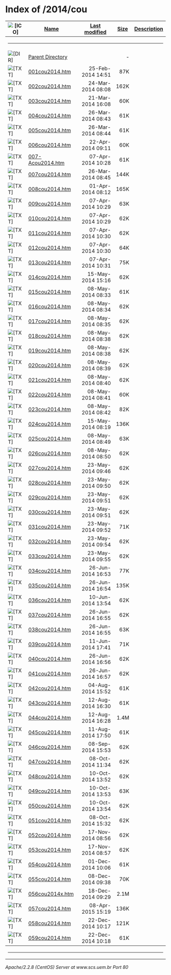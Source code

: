  <body>
<h1>Index of /2014/cou</h1>
<table><tr><th><img src="/icons/blank.gif" alt="[ICO]"></th><th><a href="?C=N;O=D">Name</a></th><th><a href="?C=M;O=A">Last modified</a></th><th><a href="?C=S;O=A">Size</a></th><th><a href="?C=D;O=A">Description</a></th></tr><tr><th colspan="5"><hr></th></tr>
<tr><td valign="top"><img src="/icons/back.gif" alt="[DIR]"></td><td><a href="/2014/">Parent Directory</a></td><td>&nbsp;</td><td align="right">  - </td></tr>
<tr><td valign="top"><img src="/icons/text.gif" alt="[TXT]"></td><td><a href="001cou2014.htm">001cou2014.htm</a></td><td align="right">25-Feb-2014 14:51  </td><td align="right"> 87K</td></tr>
<tr><td valign="top"><img src="/icons/text.gif" alt="[TXT]"></td><td><a href="002cou2014.htm">002cou2014.htm</a></td><td align="right">24-Mar-2014 08:08  </td><td align="right">162K</td></tr>
<tr><td valign="top"><img src="/icons/text.gif" alt="[TXT]"></td><td><a href="003cou2014.htm">003cou2014.htm</a></td><td align="right">21-Mar-2014 16:08  </td><td align="right"> 60K</td></tr>
<tr><td valign="top"><img src="/icons/text.gif" alt="[TXT]"></td><td><a href="004cou2014.htm">004cou2014.htm</a></td><td align="right">26-Mar-2014 08:43  </td><td align="right"> 61K</td></tr>
<tr><td valign="top"><img src="/icons/text.gif" alt="[TXT]"></td><td><a href="005cou2014.htm">005cou2014.htm</a></td><td align="right">26-Mar-2014 08:44  </td><td align="right"> 61K</td></tr>
<tr><td valign="top"><img src="/icons/text.gif" alt="[TXT]"></td><td><a href="006cou2014.htm">006cou2014.htm</a></td><td align="right">22-Apr-2014 09:11  </td><td align="right"> 60K</td></tr>
<tr><td valign="top"><img src="/icons/text.gif" alt="[TXT]"></td><td><a href="007-Acou2014.htm">007-Acou2014.htm</a></td><td align="right">07-Apr-2014 10:28  </td><td align="right"> 61K</td></tr>
<tr><td valign="top"><img src="/icons/text.gif" alt="[TXT]"></td><td><a href="007cou2014.htm">007cou2014.htm</a></td><td align="right">26-Mar-2014 08:45  </td><td align="right">144K</td></tr>
<tr><td valign="top"><img src="/icons/text.gif" alt="[TXT]"></td><td><a href="008cou2014.htm">008cou2014.htm</a></td><td align="right">01-Apr-2014 08:12  </td><td align="right">165K</td></tr>
<tr><td valign="top"><img src="/icons/text.gif" alt="[TXT]"></td><td><a href="009cou2014.htm">009cou2014.htm</a></td><td align="right">07-Apr-2014 10:29  </td><td align="right"> 63K</td></tr>
<tr><td valign="top"><img src="/icons/text.gif" alt="[TXT]"></td><td><a href="010cou2014.htm">010cou2014.htm</a></td><td align="right">07-Apr-2014 10:29  </td><td align="right"> 62K</td></tr>
<tr><td valign="top"><img src="/icons/text.gif" alt="[TXT]"></td><td><a href="011cou2014.htm">011cou2014.htm</a></td><td align="right">07-Apr-2014 10:30  </td><td align="right"> 62K</td></tr>
<tr><td valign="top"><img src="/icons/text.gif" alt="[TXT]"></td><td><a href="012cou2014.htm">012cou2014.htm</a></td><td align="right">07-Apr-2014 10:30  </td><td align="right"> 64K</td></tr>
<tr><td valign="top"><img src="/icons/text.gif" alt="[TXT]"></td><td><a href="013cou2014.htm">013cou2014.htm</a></td><td align="right">07-Apr-2014 10:31  </td><td align="right"> 75K</td></tr>
<tr><td valign="top"><img src="/icons/text.gif" alt="[TXT]"></td><td><a href="014cou2014.htm">014cou2014.htm</a></td><td align="right">15-May-2014 15:16  </td><td align="right"> 62K</td></tr>
<tr><td valign="top"><img src="/icons/text.gif" alt="[TXT]"></td><td><a href="015cou2014.htm">015cou2014.htm</a></td><td align="right">08-May-2014 08:33  </td><td align="right"> 61K</td></tr>
<tr><td valign="top"><img src="/icons/text.gif" alt="[TXT]"></td><td><a href="016cou2014.htm">016cou2014.htm</a></td><td align="right">08-May-2014 08:34  </td><td align="right"> 62K</td></tr>
<tr><td valign="top"><img src="/icons/text.gif" alt="[TXT]"></td><td><a href="017cou2014.htm">017cou2014.htm</a></td><td align="right">08-May-2014 08:35  </td><td align="right"> 62K</td></tr>
<tr><td valign="top"><img src="/icons/text.gif" alt="[TXT]"></td><td><a href="018cou2014.htm">018cou2014.htm</a></td><td align="right">08-May-2014 08:38  </td><td align="right"> 62K</td></tr>
<tr><td valign="top"><img src="/icons/text.gif" alt="[TXT]"></td><td><a href="019cou2014.htm">019cou2014.htm</a></td><td align="right">08-May-2014 08:38  </td><td align="right"> 62K</td></tr>
<tr><td valign="top"><img src="/icons/text.gif" alt="[TXT]"></td><td><a href="020cou2014.htm">020cou2014.htm</a></td><td align="right">08-May-2014 08:39  </td><td align="right"> 62K</td></tr>
<tr><td valign="top"><img src="/icons/text.gif" alt="[TXT]"></td><td><a href="021cou2014.htm">021cou2014.htm</a></td><td align="right">08-May-2014 08:40  </td><td align="right"> 62K</td></tr>
<tr><td valign="top"><img src="/icons/text.gif" alt="[TXT]"></td><td><a href="022cou2014.htm">022cou2014.htm</a></td><td align="right">08-May-2014 08:41  </td><td align="right"> 60K</td></tr>
<tr><td valign="top"><img src="/icons/text.gif" alt="[TXT]"></td><td><a href="023cou2014.htm">023cou2014.htm</a></td><td align="right">08-May-2014 08:42  </td><td align="right"> 82K</td></tr>
<tr><td valign="top"><img src="/icons/text.gif" alt="[TXT]"></td><td><a href="024cou2014.htm">024cou2014.htm</a></td><td align="right">15-May-2014 08:19  </td><td align="right">136K</td></tr>
<tr><td valign="top"><img src="/icons/text.gif" alt="[TXT]"></td><td><a href="025cou2014.htm">025cou2014.htm</a></td><td align="right">08-May-2014 08:49  </td><td align="right"> 63K</td></tr>
<tr><td valign="top"><img src="/icons/text.gif" alt="[TXT]"></td><td><a href="026cou2014.htm">026cou2014.htm</a></td><td align="right">08-May-2014 08:50  </td><td align="right"> 62K</td></tr>
<tr><td valign="top"><img src="/icons/text.gif" alt="[TXT]"></td><td><a href="027cou2014.htm">027cou2014.htm</a></td><td align="right">23-May-2014 09:46  </td><td align="right"> 62K</td></tr>
<tr><td valign="top"><img src="/icons/text.gif" alt="[TXT]"></td><td><a href="028cou2014.htm">028cou2014.htm</a></td><td align="right">23-May-2014 09:50  </td><td align="right"> 62K</td></tr>
<tr><td valign="top"><img src="/icons/text.gif" alt="[TXT]"></td><td><a href="029cou2014.htm">029cou2014.htm</a></td><td align="right">23-May-2014 09:51  </td><td align="right"> 62K</td></tr>
<tr><td valign="top"><img src="/icons/text.gif" alt="[TXT]"></td><td><a href="030cou2014.htm">030cou2014.htm</a></td><td align="right">23-May-2014 09:51  </td><td align="right"> 62K</td></tr>
<tr><td valign="top"><img src="/icons/text.gif" alt="[TXT]"></td><td><a href="031cou2014.htm">031cou2014.htm</a></td><td align="right">23-May-2014 09:52  </td><td align="right"> 71K</td></tr>
<tr><td valign="top"><img src="/icons/text.gif" alt="[TXT]"></td><td><a href="032cou2014.htm">032cou2014.htm</a></td><td align="right">23-May-2014 09:54  </td><td align="right"> 62K</td></tr>
<tr><td valign="top"><img src="/icons/text.gif" alt="[TXT]"></td><td><a href="033cou2014.htm">033cou2014.htm</a></td><td align="right">23-May-2014 09:55  </td><td align="right"> 62K</td></tr>
<tr><td valign="top"><img src="/icons/text.gif" alt="[TXT]"></td><td><a href="034cou2014.htm">034cou2014.htm</a></td><td align="right">26-Jun-2014 16:53  </td><td align="right"> 77K</td></tr>
<tr><td valign="top"><img src="/icons/text.gif" alt="[TXT]"></td><td><a href="035cou2014.htm">035cou2014.htm</a></td><td align="right">26-Jun-2014 16:54  </td><td align="right">135K</td></tr>
<tr><td valign="top"><img src="/icons/text.gif" alt="[TXT]"></td><td><a href="036cou2014.htm">036cou2014.htm</a></td><td align="right">10-Jun-2014 13:54  </td><td align="right"> 62K</td></tr>
<tr><td valign="top"><img src="/icons/text.gif" alt="[TXT]"></td><td><a href="037cou2014.htm">037cou2014.htm</a></td><td align="right">26-Jun-2014 16:55  </td><td align="right"> 62K</td></tr>
<tr><td valign="top"><img src="/icons/text.gif" alt="[TXT]"></td><td><a href="038cou2014.htm">038cou2014.htm</a></td><td align="right">26-Jun-2014 16:55  </td><td align="right"> 63K</td></tr>
<tr><td valign="top"><img src="/icons/text.gif" alt="[TXT]"></td><td><a href="039cou2014.htm">039cou2014.htm</a></td><td align="right">11-Jun-2014 17:41  </td><td align="right"> 71K</td></tr>
<tr><td valign="top"><img src="/icons/text.gif" alt="[TXT]"></td><td><a href="040cou2014.htm">040cou2014.htm</a></td><td align="right">26-Jun-2014 16:56  </td><td align="right"> 62K</td></tr>
<tr><td valign="top"><img src="/icons/text.gif" alt="[TXT]"></td><td><a href="041cou2014.htm">041cou2014.htm</a></td><td align="right">26-Jun-2014 16:57  </td><td align="right"> 62K</td></tr>
<tr><td valign="top"><img src="/icons/text.gif" alt="[TXT]"></td><td><a href="042cou2014.htm">042cou2014.htm</a></td><td align="right">04-Aug-2014 15:52  </td><td align="right"> 61K</td></tr>
<tr><td valign="top"><img src="/icons/text.gif" alt="[TXT]"></td><td><a href="043cou2014.htm">043cou2014.htm</a></td><td align="right">12-Aug-2014 16:30  </td><td align="right"> 61K</td></tr>
<tr><td valign="top"><img src="/icons/text.gif" alt="[TXT]"></td><td><a href="044cou2014.htm">044cou2014.htm</a></td><td align="right">12-Aug-2014 16:28  </td><td align="right">1.4M</td></tr>
<tr><td valign="top"><img src="/icons/text.gif" alt="[TXT]"></td><td><a href="045cou2014.htm">045cou2014.htm</a></td><td align="right">11-Aug-2014 17:50  </td><td align="right"> 61K</td></tr>
<tr><td valign="top"><img src="/icons/text.gif" alt="[TXT]"></td><td><a href="046cou2014.htm">046cou2014.htm</a></td><td align="right">08-Sep-2014 15:53  </td><td align="right"> 62K</td></tr>
<tr><td valign="top"><img src="/icons/text.gif" alt="[TXT]"></td><td><a href="047cou2014.htm">047cou2014.htm</a></td><td align="right">08-Oct-2014 11:34  </td><td align="right"> 62K</td></tr>
<tr><td valign="top"><img src="/icons/text.gif" alt="[TXT]"></td><td><a href="048cou2014.htm">048cou2014.htm</a></td><td align="right">10-Oct-2014 13:52  </td><td align="right"> 62K</td></tr>
<tr><td valign="top"><img src="/icons/text.gif" alt="[TXT]"></td><td><a href="049cou2014.htm">049cou2014.htm</a></td><td align="right">10-Oct-2014 13:53  </td><td align="right"> 63K</td></tr>
<tr><td valign="top"><img src="/icons/text.gif" alt="[TXT]"></td><td><a href="050cou2014.htm">050cou2014.htm</a></td><td align="right">10-Oct-2014 13:54  </td><td align="right"> 62K</td></tr>
<tr><td valign="top"><img src="/icons/text.gif" alt="[TXT]"></td><td><a href="051cou2014.htm">051cou2014.htm</a></td><td align="right">08-Oct-2014 15:32  </td><td align="right"> 62K</td></tr>
<tr><td valign="top"><img src="/icons/text.gif" alt="[TXT]"></td><td><a href="052cou2014.htm">052cou2014.htm</a></td><td align="right">17-Nov-2014 08:56  </td><td align="right"> 62K</td></tr>
<tr><td valign="top"><img src="/icons/text.gif" alt="[TXT]"></td><td><a href="053cou2014.htm">053cou2014.htm</a></td><td align="right">17-Nov-2014 08:57  </td><td align="right"> 62K</td></tr>
<tr><td valign="top"><img src="/icons/text.gif" alt="[TXT]"></td><td><a href="054cou2014.htm">054cou2014.htm</a></td><td align="right">01-Dec-2014 10:06  </td><td align="right"> 61K</td></tr>
<tr><td valign="top"><img src="/icons/text.gif" alt="[TXT]"></td><td><a href="055cou2014.htm">055cou2014.htm</a></td><td align="right">08-Dec-2014 09:38  </td><td align="right"> 70K</td></tr>
<tr><td valign="top"><img src="/icons/text.gif" alt="[TXT]"></td><td><a href="056cou2014x.htm">056cou2014x.htm</a></td><td align="right">18-Dec-2014 09:29  </td><td align="right">2.1M</td></tr>
<tr><td valign="top"><img src="/icons/text.gif" alt="[TXT]"></td><td><a href="057cou2014.htm">057cou2014.htm</a></td><td align="right">08-Apr-2015 15:19  </td><td align="right">136K</td></tr>
<tr><td valign="top"><img src="/icons/text.gif" alt="[TXT]"></td><td><a href="058cou2014.htm">058cou2014.htm</a></td><td align="right">22-Dec-2014 10:17  </td><td align="right">121K</td></tr>
<tr><td valign="top"><img src="/icons/text.gif" alt="[TXT]"></td><td><a href="059cou2014.htm">059cou2014.htm</a></td><td align="right">22-Dec-2014 10:18  </td><td align="right"> 61K</td></tr>
<tr><th colspan="5"><hr></th></tr>
</table>
<address>Apache/2.2.8 (CentOS) Server at www.scs.uem.br Port 80</address>
</body></html>

